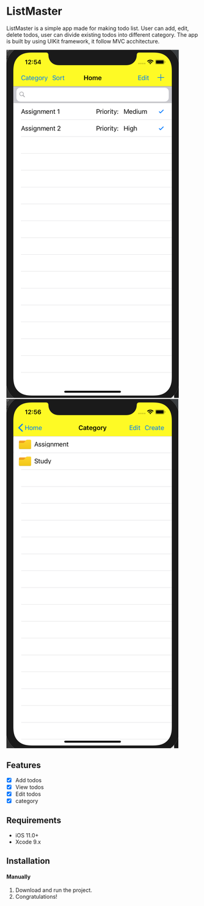 # ListMaster

ListMaster is a simple app made for making todo list. User can add, edit, delete todos, user can divide existing todos into different category. The app is built by using UIKit framework, it follow MVC acchitecture.

![](./App_Overview/Todo_master1.PNG) ![](./App_Overview/todo_master2.PNG)
## Features
- [x] Add todos
- [x] View todos
- [x] Edit todos
- [x] category

## Requirements
- iOS 11.0+
- Xcode 9.x

## Installation

#### Manually
1. Download and run the project.  
2. Congratulations!  
